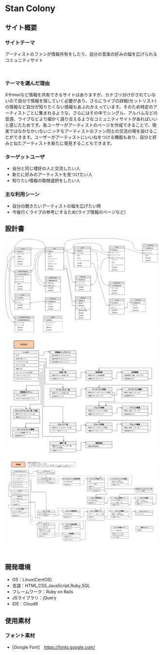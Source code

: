 # Stan Colony

## サイト概要
### サイトテーマ
アーティストのファンが情報共有をしたり、自分の音楽の好みの幅を広げられるコミュニティサイト

​
### テーマを選んだ理由
Xやmixiなど情報を共有できるサイトはありますが、カテゴリ分けがされていないので自分で情報を探していく必要があり、さらにライブの詳細(セットリスト)の情報など自分が知りたくない情報もあふれかえっています。そのため特定のアーティストごとに集まれるような、さらにはその中でシングル、アルバムなどの音源、ライブなどより細かく語り合えるようなコミュニティサイトがあればいいと感じたためです。各ユーザーがアーティストのページを作成できることで、現実ではなかなかいないニッチなアーティストのファン同士の交流の場を設けることができます。ユーザーがアーティストにいいねをつける機能もあり、自分と好みと似たアーティストを新たに発見することもできます。

### ターゲットユーザ
- 自分と同じ嗜好の人と交流したい人
- 新たに好みのアーティストを見つけたい人
- 知りたい情報の取捨選択をしたい人
​
### 主な利用シーン
- 自分の聴きたいアーティストの幅を広げたい時
- 今後行くライブの参考にするため(ライブ情報のページなど)
​
## 設計書
![ER図](./er_diagram.png)
![UIFlow図(管理者側)](./ui_flows_admin.png)
![UIFlow図(会員側)](./ui_flows_user.png)
​
## 開発環境
- OS：Linux(CentOS)
- 言語：HTML,CSS,JavaScript,Ruby,SQL
- フレームワーク：Ruby on Rails
- JSライブラリ：jQuery
- IDE：Cloud9
​
## 使用素材
### フォント素材
* [Google Font]　https://fonts.google.com/
